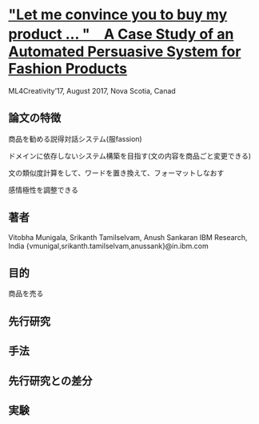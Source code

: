 # ["Let me convince you to buy my product ... "　A Case Study of an Automated Persuasive System for Fashion Products](https://arxiv.org/pdf/1709.08366.pdf)
ML4Creativity’17, August 2017, Nova Scotia, Canad

## 論文の特徴
商品を勧める説得対話システム(服fassion)　

ドメインに依存しないシステム構築を目指す(文の内容を商品ごと変更できる)

文の類似度計算をして、ワードを置き換えて、フォーマットしなおす

感情極性を調整できる

## 著者
Vitobha Munigala, Srikanth Tamilselvam, Anush Sankaran
IBM Research, India
{vmunigal,srikanth.tamilselvam,anussank}@in.ibm.com

## 目的
商品を売る

## 先行研究

## 手法

## 先行研究との差分

## 実験
